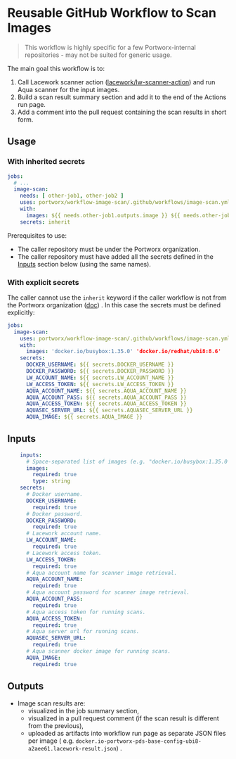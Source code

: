 # Reusable GitHub Workflow to Scan Images

> This workflow is highly specific for a few Portworx-internal repositories -
> may not be suited for generic usage.

The main goal this workflow is to:

1. Call Lacework scanner
   action ([lacework/lw-scanner-action](https://github.com/lacework/lw-scanner-action))
   and run Aqua scanner for the input images.
2. Build a scan result summary section and add it to the end of the Actions run
   page.
3. Add a comment into the pull request containing the scan results in short
   form.

## Usage

### With inherited secrets

```yml
jobs:
  # ...
  image-scan:
    needs: [ other-job1, other-job2 ]
    uses: portworx/workflow-image-scan/.github/workflows/image-scan.yml@v2.1.2
    with:
      images: ${{ needs.other-job1.outputs.image }} ${{ needs.other-job2.outputs.image }}
    secrets: inherit
```

Prerequisites to use:

* The caller repository must be under the Portworx organization.
* The caller repository must have added all the secrets defined in
  the [Inputs](#inputs) section below (using the same
  names).

### With explicit secrets

The caller cannot use the `inherit` keyword if the caller workflow is not from
the Portworx organization
([doc](https://docs.github.com/en/actions/using-workflows/workflow-syntax-for-github-actions#jobsjob_idsecretsinherit))
.
In this case the secrets must be defined explicitly:

```yml
jobs:
  image-scan:
    uses: portworx/workflow-image-scan/.github/workflows/image-scan.yml@v2.1.2
    with:
      images: 'docker.io/busybox:1.35.0' 'docker.io/redhat/ubi8:8.6'
    secrets:
      DOCKER_USERNAME: ${{ secrets.DOCKER_USERNAME }}
      DOCKER_PASSWORD: ${{ secrets.DOCKER_PASSWORD }}
      LW_ACCOUNT_NAME: ${{ secrets.LW_ACCOUNT_NAME }}
      LW_ACCESS_TOKEN: ${{ secrets.LW_ACCESS_TOKEN }}
      AQUA_ACCOUNT_NAME: ${{ secrets.AQUA_ACCOUNT_NAME }}
      AQUA_ACCOUNT_PASS: ${{ secrets.AQUA_ACCOUNT_PASS }}
      AQUA_ACCESS_TOKEN: ${{ secrets.AQUA_ACCESS_TOKEN }}
      AQUASEC_SERVER_URL: ${{ secrets.AQUASEC_SERVER_URL }}
      AQUA_IMAGE: ${{ secrets.AQUA_IMAGE }} 
```

## <a id="inputs"></a>Inputs

```yml
    inputs:
      # Space-separated list of images (e.g. "docker.io/busybox:1.35.0 docker.io/redhat/ubi8:8.6").
      images:
        required: true
        type: string
    secrets:
      # Docker username.
      DOCKER_USERNAME:
        required: true
      # Docker password.
      DOCKER_PASSWORD:
        required: true
      # Lacework account name.
      LW_ACCOUNT_NAME:
        required: true
      # Lacework access token.
      LW_ACCESS_TOKEN:
        required: true
      # Aqua account name for scanner image retrieval.
      AQUA_ACCOUNT_NAME:
        required: true
      # Aqua account password for scanner image retrieval.
      AQUA_ACCOUNT_PASS:
        required: true
      # Aqua access token for running scans.
      AQUA_ACCESS_TOKEN:
        required: true
      # Aqua server url for running scans.  
      AQUASEC_SERVER_URL:
        required: true
      # Aqua scanner docker image for running scans.
      AQUA_IMAGE:
        required: true
```

## Outputs

* Image scan results are:
    * visualized in the job summary section,
    * visualized in a pull request comment (if the scan result is different from
      the previous),
    * uploaded as artifacts into workflow run page as separate JSON files per
      image (
      e.g. `docker.io-portworx-pds-base-config-ubi8-a2aee61.lacework-result.json`)
      .
